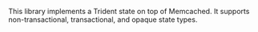This library implements a Trident state on top of Memcached. It supports non-transactional, transactional, and opaque state types.
